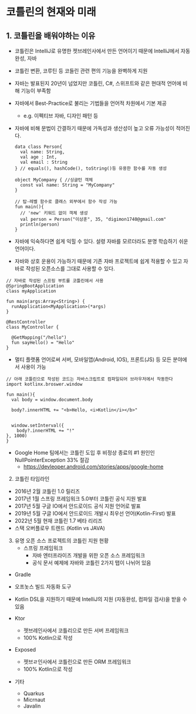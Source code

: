 # 코틀린의 현재와 미래
## 1. 코틀린을 배워야하는 이유
  - 코틀린은 IntelliJ로 유명한 젯브레인사에서 만든 언어이기 때문에 IntelliJ에서 자동완성, 자바
  - 코틀린 변환, 코루틴 등 코들린 관련 편의 기능을 완벽하게 지원
  - 자바는 발표된지 20년이 넘었지만 코틀린, C#, 스위프트와 같은 현대적 언어에 비해 기능이 부족함
  - 자바에서 Best-Practice로 불리는 기법들을 언어적 차원에서 기본 제공
    - e.g. 이펙티브 자바, 디자인 패턴 등
  - 자바에 비해 문법이 간결하기 때문에 가독성과 생산성이 높고 오류 가능성이 적어진다.
    ```
    data class Person{
      val name: String,
      val age : Int,
      val email : String
    } // equals(), hashCode(), toString()등 유용한 함수를 자동 생성

    object MyCompany { //싱글턴 객체
      const val name: String = "MyCompany"
    }

    // 탑-레벨 함수로 클래스 외부에서 함수 작성 가능
    fun main(){
      // 'new' 키워드 없이 객체 생성
      val person = Person("이상훈", 35, "digimon1740@gmail.com"
      println(person)
    }
    
    ```

  - 자바에 익숙하다면 쉽게 익힐 수 있다. 설령 자바를 모르더라도 분명 학습하기 쉬운 언어이다.
  - 자바와 상호 운용이 가능하기 때문에 기존 자바 프로젝트에 쉽게 적용할 수 있고 자바로 작성된 오픈소스를 그대로 사용할 수 있다.

```
// 자바로 작성된 스프링 부트를 코틀린에서 사용
@SpringBootApplication
class myApplication

fun main(args:Array<String>) {
  runApplication<MyApplication>(*args)
}

@RestController
class MyController {

  @GetMapping("/hello")
  fun sayHello() = "Hello"
}
```
- 멀티 플랫폼 언어로써 서버, 모바일앱(Android, IOS), 프론트(JS) 등 모든 분야에서 사용이 가능
```
// 아래 코틀린으로 작성된 코드는 자바스크립트로 컴파일되어 브라우저에서 작동한다
import kotlinx.broswer.window

fun main(){
  val body = window.document.body

  body?.innerHTML += "<b>Hello, <i>Kotlin</i></b>"


  window.setInterval({
    body?.innerHTML += "!"
}, 1000)
}
```

- Google Home 팀에서는 코틀린 도입 후 비정상 종료의 #1 원인인 NullPointerException 33% 절감
  - https://devleoper.android.com/stories/apps/google-home   
    

2. 코틀린 타임라인
 - 2016년 2월 코틀린 1.0 릴리즈
 - 2017년 1월 스프링 프레임워크 5.0부터 코틀린 공식 지원 발표
 - 2017년 5월 구글 IO에서 안드로이드 공식 지원 언어로 발표
 - 2019년 5월 구글 IO에서 안드로이드 개발시 최우선 언어(Kotlin-First) 발표
 - 2022년 5월 현재 코틀린 1.7 베타 리리즈
 - 스택 오버플로우 트렌드 (Kotlin vs JAVA)

3. 유명 오픈 소스 프로젝트의 코틀린 지원 현황
   - 스프링 프레임워크
     - 자바 엔터프라이즈 개발을 위한 오픈 소스 프레임워크
     - 공식 문서 예제에 자바와 코틀린 2가지 탭이 나뉘어 있음
  - Gradle
  -   오프놋스 빌드 자동화 도구
  -   Kotlin DSL을 지원하기 때문에 IntelliJ의 지원 (자동완성, 컴파일 검사)을 받을 수 있음

  - Ktor
    - 젯브레인사에서 코틀리으로 만든 서버 프레임워크
    - 100% Kotlin으로 작성
  - Exposed
    - 젯브ㄹ인사에서 코틀린으로 만든 ORM 프레임워크
    - 100% Kotlin으로 작성
  - 기타
    - Quarkus
    - Micrnaut
    - Javalin
